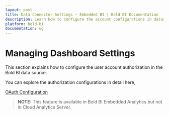 ```yaml
---
layout: post
title: Data Connector Settings – Embedded BI | Bold BI Documentation
description: Learn how to configure the account configurations in datasource such as oauth configurations in the Bold BI Embedded.
platform: bold-bi
documentation: ug
---
```


# Managing Dashboard Settings

This section explains how to configure the user account authorization in the Bold BI data source.

You can explore the authorization configurations in detail here,

[OAuth Configuration](/data-connector-settings/oauth-configuration/)

> **NOTE:** This feature is available in Bold BI Embedded Analytics but not in Cloud Analytics Server.